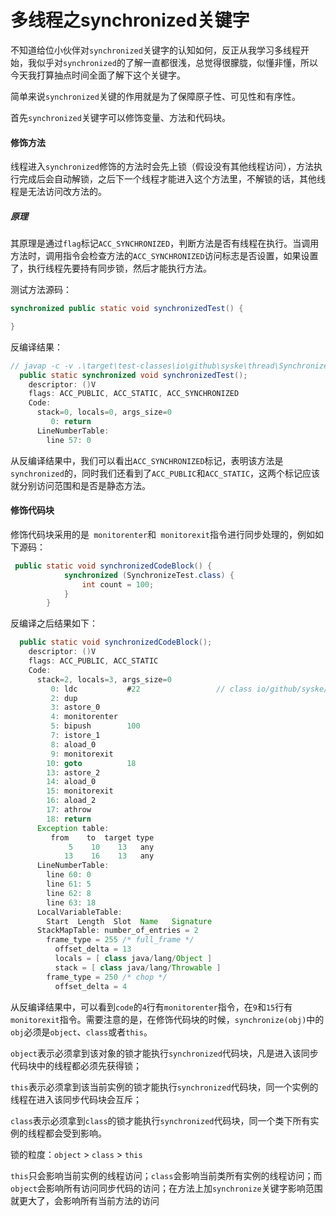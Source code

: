 # 多线程之synchronized关键字

不知道给位小伙伴对`synchronized`关键字的认知如何，反正从我学习多线程开始，我似乎对`synchronized`的了解一直都很浅，总觉得很朦胧，似懂非懂，所以今天我打算抽点时间全面了解下这个关键字。



简单来说`synchronized`关键的作用就是为了保障原子性、可见性和有序性。

首先`synchronized`关键字可以修饰变量、方法和代码块。

#### 修饰方法

线程进入`synchronized`修饰的方法时会先上锁（假设没有其他线程访问），方法执行完成后会自动解锁，之后下一个线程才能进入这个方法里，不解锁的话，其他线程是无法访问改方法的。

##### 原理

其原理是通过`flag`标记`ACC_SYNCHRONIZED`，判断方法是否有线程在执行。当调用方法时，调用指令会检查方法的`ACC_SYNCHRONIZED`访问标志是否设置，如果设置了，执行线程先要持有同步锁，然后才能执行方法。

测试方法源码：

```java
synchronized public static void synchronizedTest() {

}
```

反编译结果：

```java
// javap -c -v .\target\test-classes\io\github\syske\thread\SynchronizeTest.class
  public static synchronized void synchronizedTest();
    descriptor: ()V
    flags: ACC_PUBLIC, ACC_STATIC, ACC_SYNCHRONIZED
    Code:
      stack=0, locals=0, args_size=0
         0: return
      LineNumberTable:
        line 57: 0
```

从反编译结果中，我们可以看出`ACC_SYNCHRONIZED`标记，表明该方法是`synchronized`的，同时我们还看到了`ACC_PUBLIC`和`ACC_STATIC`，这两个标记应该就分别访问范围和是否是静态方法。



#### 修饰代码块

修饰代码块采用的是` monitorenter`和` monitorexit`指令进行同步处理的，例如如下源码：

```java
 public static void synchronizedCodeBlock() {
            synchronized (SynchronizeTest.class) {
                int count = 100;
            }
        }
```

反编译之后结果如下：

```java
  public static void synchronizedCodeBlock();
    descriptor: ()V
    flags: ACC_PUBLIC, ACC_STATIC
    Code:
      stack=2, locals=3, args_size=0
         0: ldc           #22                 // class io/github/syske/thread/SynchronizeTest
         2: dup
         3: astore_0
         4: monitorenter
         5: bipush        100
         7: istore_1
         8: aload_0
         9: monitorexit
        10: goto          18
        13: astore_2
        14: aload_0
        15: monitorexit
        16: aload_2
        17: athrow
        18: return
      Exception table:
         from    to  target type
             5    10    13   any
            13    16    13   any
      LineNumberTable:
        line 60: 0
        line 61: 5
        line 62: 8
        line 63: 18
      LocalVariableTable:
        Start  Length  Slot  Name   Signature
      StackMapTable: number_of_entries = 2
        frame_type = 255 /* full_frame */
          offset_delta = 13
          locals = [ class java/lang/Object ]
          stack = [ class java/lang/Throwable ]
        frame_type = 250 /* chop */
          offset_delta = 4
```

从反编译结果中，可以看到`code`的`4`行有`monitorenter`指令，在`9`和`15`行有`monitorexit`指令。需要注意的是，在修饰代码块的时候，`synchronize(obj)`中的`obj`必须是`object`、`class`或者`this`。

`object`表示必须拿到该对象的锁才能执行`synchronized`代码块，凡是进入该同步代码块中的线程都必须先获得锁；

`this`表示必须拿到该当前实例的锁才能执行`synchronized`代码块，同一个实例的线程在进入该同步代码块会互斥；

`class`表示必须拿到`class`的锁才能执行`synchronized`代码块，同一个类下所有实例的线程都会受到影响。



锁的粒度：`object` > `class` > `this`



`this`只会影响当前实例的线程访问；`class`会影响当前类所有实例的线程访问；而`object`会影响所有访问同步代码的访问；在方法上加`synchronize`关键字影响范围就更大了，会影响所有当前方法的访问
